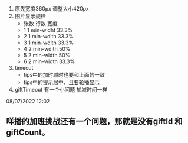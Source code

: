 1. 原先宽度360px 调整大小420px
2.  图片显示规律
	- 张数    行数     宽度
	- 1            1        min-widht  33.3%
	- 2            1        min-wdith 33.3%   
	- 3            1        min-wdith 33.3%    
	- 4            2        min-wdith 50%    
	- 5            2        min-width 50%
	- 6            2        min-width 33.3%
3. timeout
	- tips中的加时减时也要和上面的一致
	- tips中的提示居中，且要轮播显示
4. giftTimeout 有一个小问题 加减时间一样

08/07/2022 12:02
## 咩播的加班挑战还有一个问题，那就是没有giftId 和 giftCount。